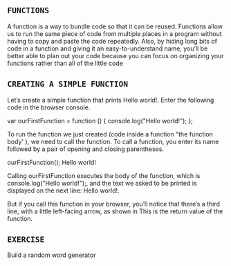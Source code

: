 ## `FUNCTIONS`
A function is a way to bundle code so that it can be
reused. Functions allow us to run the same piece of
code from multiple places in a program without having to copy and paste the code repeatedly. Also, by
hiding long bits of code in a function and giving it
an easy-to-understand name, you’ll be better able to
plan out your code because you can focus on organizing your functions rather than all of the little code 

## `CREATING A SIMPLE FUNCTION`
Let’s create a simple function that prints Hello world!. Enter the
following code in the browser console. 

var ourFirstFunction = function () {
 console.log("Hello world!");
};

To run the function we just created (code inside a function "the
function body' ), we need to call the function. To call a function, you enter its
name followed by a pair of opening and
closing parentheses.

ourFirstFunction();
Hello world!

Calling ourFirstFunction executes the body of the function,
which is console.log("Hello world!");, and the text we asked to be
printed is displayed on the next line: Hello world!.


But if you call this function in your browser, you’ll notice that
there’s a third line, with a little left-facing arrow, as shown in
This is the return value of the function.

## `EXERCISE`
Build a random word generator